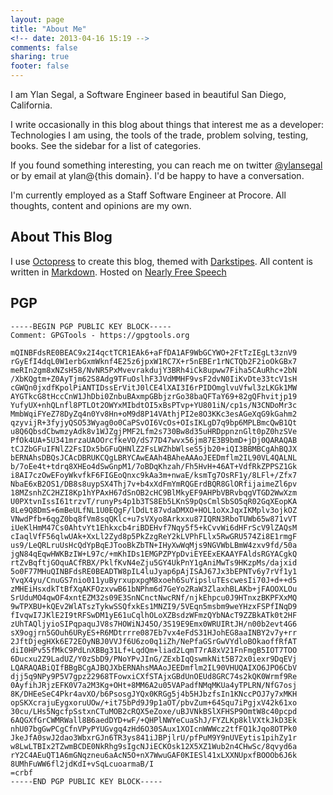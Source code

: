 ```yaml
---
layout: page
title: "About Me"
<!-- date: 2013-04-16 15:19 -->
comments: false
sharing: true
footer: false
---
```


I am Ylan Segal, a Software Engineer based in beautiful San Diego, California.

I write occasionally in this blog about things that interest me as a developer: Technologies I am using,
the tools of the trade, problem solving, testing, books. See the sidebar for a list of categories.

If you found something interesting, you can reach me on twitter [@ylansegal][5] or by email at ylan@{this domain}. I'd be happy to have a conversation.

I'm currently employed as a Staff Software Engineer at Procore. All thoughts, content and opinions are my own.

## About This Blog

 I use [Octopress][1] to create this blog, themed with [Darkstipes][2]. All content is written in [Markdown][3]. Hosted on [Nearly Free Speech][4]

 [1]: http://octopress.org/
 [2]: https://github.com/amelandri/darkstripes
 [3]: http://daringfireball.net/projects/markdown/
 [4]: https://www.nearlyfreespeech.net/
 [5]: https://twitter.com/ylansegal

## PGP

```
-----BEGIN PGP PUBLIC KEY BLOCK-----
Comment: GPGTools - https://gpgtools.org

mQINBFdsRE0BEAC9x2I4qctTCR1EAk6+aFfDA1AF9WbGCYWO+2FtTzIEgLt3znV9
rGyEfI4dqL0W1erbGxmWknf4E25z6jpxW1RC7X+r5nEBEr1rNCTQb2F2ioOkGBx7
meRIn2gm8xNZsH58/NvNR5PxMvevrakdujY3BRh4iCk8upww7Fiha5CAuRhc+2bN
/XbKQgtm+Z0AyTjm62S8Adg9TFuOslhF3JVdMMHF9vsF2dvN0IiKvDte33tcV1sH
cGWQn0jxdfKpolPiANTIDssErVitJ0lCE4lXAI3I6rPIDOmglvuVfwl3zLKGk1MW
AYGTkcG8tHccCnW1JhDbi0ZnbuBAxmpGBbjzrGo38baQFTaY69+82gQFhvitjp19
YufyUX+nhQLnfl8PTLOt2OWYxMIbdtOI5xBsPTvp+YU801iN/cp1s/N3CNDoMr3c
MmbWqiFYeZ78DyZq4n0Yv8Hn+oM9d8P14VAthjPI2e8O3KKc3esAGeXqG9kGahm2
qzyvijR+3fyjyQSO53Wyag0o0CaPSvOI6VcOs+OIsIKLgD7q9bp6MPLBmcQwB1Qt
u8Q6QbsdCbwmzyAdk8v1WJZgjPMF2Lfm2s730Bw8d35uHRDppnznGlt0pZ0hzSVe
PfOk4UA+5U341mrzaUAOOrcfkeVO/dS77D47wvx56jm87E3B9bmD+jDj0QARAQAB
tCJZbGFuIFNlZ2FsIDx5bGFuQHNlZ2FsLWZhbWlseS5jb20+iQI3BBMBCgAhBQJX
bERNAhsDBQsJCAcDBRUKCQgLBRYCAwEAAh4BAheAAAoJEEDmflm2IL90VL4QALNL
b/7oEe4t+tdrq8XHEo4dSwGnpM1/7oBDqKhzah/Fh5HvH+46AT+VdfRkZPPSZ1Gk
i8AI7czOwEFoyWkvfkF6FIGEoQnxc9kAa3m+nwaE/ksmTg7OsRF1y/8LFl+/Zfx7
NbaE6xB2OS1/DB8s8uypSX4Thj7v+b4xXdFmYmRQGErdBQR8GlORfijaimeZl6pv
18MZsnhZC2HZI8Kp1hYPAxH67dSnOB2cHC9BlMkyEF9AHPbVBRvbqgVTGD2WwXzm
U0PXtvnIssI61trzvT/runyPs4p1b3TS8Eb5LKnS9pQsCmlSbSO5qR02GqXEopKA
8Le9Q8DmS+6mBeULfNL1U0EQgF/lDdLt87vdaDMXO+HOL1oXxJqxIKMplv3ojkOZ
VNwdPfb+6qgZ0bq8fVm8sqQKlc+u7sVXyo8Arkxxu87IQRN3RboTUWb65w871vVT
iUeKlHmM47Cs0AhtvYt1Ehkxcb4riBDEHvf7Nqy5f5+kCvvWi6dHFrScV9lZAQsM
cIaqlVfF56qlwUAk+XxLl2Zyd8p5PkZzgReY2kLVPhFLlx5RwGRU574Zi8E1rmgF
us9/LeQRLruUsHcQdYpBqEJTooBkZbTN+IHyXwWqMjs9NGVWbLBmW4zxv9fd/50a
jgN84qEqwHWKBzIW+L97c/+mKhIDs1EMGPZPYpDviEYEExEKAAYFAldsRGYACgkQ
rtZvBqftjGOquACfRBX/PklfKvN4eZju5GY4UkPnY1gAniMwTs9HKzpMs/dajxid
5o0F77MHuQINBFdsRE0BEADTW8pIL4luJyap6pAjISAJ67Jx3bEPNTv6y7rVf1y1
YvqX4yu/CnuGS7nio011yuByrxupxpgM8xoeh6SuYipsluTEscwesIi70J+d++d5
zMHEiHsxdkTtBfXqAKFOzxvwB61bNPhm6d7GeYo2RaW3ZlaxhBLAKb+jFAOOXLOu
SrUduMO4qwOF4xntEZM32s09E3SnNCnctNwcRNf/njkEhpcu0J9HTnxzBKPFXxMQ
9wTPXBU+kQEv2WlATszTykwSSQfxkEs1MNZI9/5VEqn5msbm9weYHzxFSPfINqD9
fIvqwI7JKlE2I9tRFSwDM1yE61uCqlhOLoXZBsdzWFmzQYbNAcT9ZZBkATk0t2HF
zUhTAQljyioSIPqpaquJV8s7HOWiNJ45O/3S19E9Emx0WRUIRtJH/n00b2evt4G6
sX9ogjrn5GOuh6URyES+R6MDtrrre087Eb7vx4eFdS31HJohEG8aaINBY2v7y+rr
2JftDjegHXk6E72EOyNBJ0VVJf6U6zo0q1iZh/NePfaGSrGwVYdloBOkaoffRfAT
diI0HPv55fMkC9PdLnXBBg31Lf+LqdQm+liad2LqmT7rA8xV21FnFmgB5IOT7TOO
6Ducxu2Z9LadUZ/Y0zSbD9/PNoYPvJInG/ZExbIqQswmkNit5B72x0iexr9DqEVj
LQARAQABiQIfBBgBCgAJBQJXbERNAhsMAAoJEEDmflm2IL90VHUQAIXO6JPO6CbV
djj5q9NPy9P5V7gpz22968TFowxiCXfSTAjxGBdUnOEUd8GRC74s2kQK0Wrmf9Re
0AyfihJRjzEFK0V7a2M3Kg+OHt+8MM6A2u05VAPadfNMqMKUa4yTPLRN/NfG7osj
8K/DHEeSeC4Pkr4avXO/b6PsosgJYQx0KRGg5j4b5HJbzfsIn1KNccPOJ7y7xMKH
opSKXcrajuEygxoruUOw/+it75bPd9J9p1aOT/pbvZum+64Squ7iPgjxV42k61xo
30cu/LHs5NgcfpSstxnCTuMOB2cRQX5eZoxe/uBJVNkBSlXFHSP9OmtW8c40pcpd
6AQGXfGrCWMRWall8B6aedDYD+wF/+QHPlNWYeCuaShJ/FYZLKp8klVXtkJkD3Ek
nhU07bgGwPCgCfnVPyPYUGvgq4zHd6O30SAux1XOIcnWWWcz2tfFQ1kJqo8OTPk0
JkeJfA0swJ2dao3WbxrGJn6TR3ys841iJBPjlrU/pfPuM9Y9nUVEytis1pihZy1r
w8LwLTBIx2TZwmBCDE0NkRhg9sIgcNJiECKOsk12X5XZ1Wub2n4CHwSc/8qvyd6a
rY2C4AEuQT1A6mGNqzneu6aAcN5O+nX7WwuGAF0KIESl41xLXXNUpxfBOOOb6J6k
8UMhFuWW6fl2jdKdI+vSqLcuoarmaB/I
=crbf
-----END PGP PUBLIC KEY BLOCK-----
```
